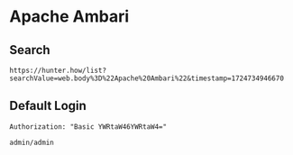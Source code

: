 # Apache Ambari

## Search

```
https://hunter.how/list?searchValue=web.body%3D%22Apache%20Ambari%22&timestamp=1724734946670
```

## Default Login

```
Authorization: "Basic YWRtaW46YWRtaW4="

admin/admin
```
